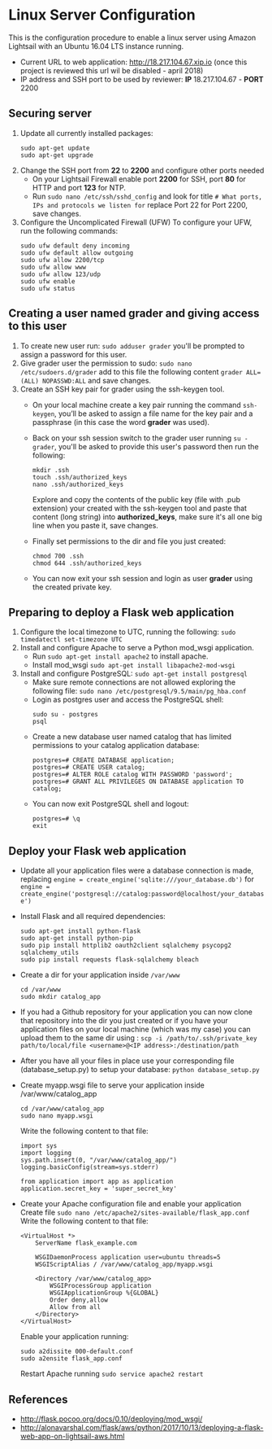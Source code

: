 # Linux Server Configuration
This is the configuration procedure to enable a linux server using Amazon Lightsail with an Ubuntu 16.04 LTS instance running.
* Current URL to web application: <http://18.217.104.67.xip.io> (once this project is reviewed this url wil be disabled - april 2018)
* IP address and SSH port to be used by reviewer: **IP** 18.217.104.67 - **PORT** 2200

## Securing server
1. Update all currently installed packages:
   ```
   sudo apt-get update
   sudo apt-get upgrade
   ```
2. Change the SSH port from **22** to **2200** and configure other ports needed
   * On your Lightsail Firewall enable port **2200** for SSH, port **80** for HTTP and port **123** for NTP.
   * Run `sudo nano /etc/ssh/sshd_config` and look for title `# What ports, IPs and protocols we listen for` replace Port 22 for Port 2200, save changes.
3. Configure the Uncomplicated Firewall (UFW)
    To configure your UFW, run the following commands:
    ```
    sudo ufw default deny incoming
    sudo ufw default allow outgoing
    sudo ufw allow 2200/tcp
    sudo ufw allow www
    sudo ufw allow 123/udp
    sudo ufw enable
    sudo ufw status
    ```

## Creating a user named grader and giving access to this user
1. To create new user run:
    `sudo adduser grader` you'll be prompted to assign a password for this user.
2. Give grader user the permission to sudo:
    `sudo nano /etc/sudoers.d/grader`
    add to this file the following content `grader ALL=(ALL) NOPASSWD:ALL` and save changes.
3.  Create an SSH key pair for grader using the ssh-keygen tool.
    * On your local machine create a key pair running the command `ssh-keygen`, you’ll be asked to assign a file name for the key pair and a passphrase (in this case the word **grader** was used).
    * Back on your ssh session switch to the grader user running `su - grader`, you'll be asked to provide this user's password then run the following:
        ```
        mkdir .ssh
        touch .ssh/authorized_keys
        nano .ssh/authorized_keys
        ```
        Explore and copy the contents of the public key (file with .pub extension) your created with the ssh-keygen tool and paste that content (long string) into **authorized_keys**, make sure it's all one big line when you paste it, save changes.
        
    * Finally set permissions to the dir and file you just created:
        ```
        chmod 700 .ssh
        chmod 644 .ssh/authorized_keys
        ```
    * You can now exit your ssh session and login as user **grader** using the created private key.

## Preparing to deploy a Flask web application
1. Configure the local timezone to UTC, running the following:
    `sudo timedatectl set-timezone UTC`
2. Install and configure Apache to serve a Python mod_wsgi application.
    * Run `sudo apt-get install apache2` to install apache.
    * Install mod_wsgi `sudo apt-get install libapache2-mod-wsgi`
3. Install and configure PostgreSQL:
    `sudo apt-get install postgresql`
    * Make sure remote connections are not allowed exploring the following file:
    `sudo nano /etc/postgresql/9.5/main/pg_hba.conf`
    * Login as postgres user and access the PostgreSQL shell:
        ```
        sudo su - postgres
        psql
        ```
    * Create a new database user named catalog that has limited permissions to your catalog application database:
        ```
        postgres=# CREATE DATABASE application;
        postgres=# CREATE USER catalog;
        postgres=# ALTER ROLE catalog WITH PASSWORD 'password';
        postgres=# GRANT ALL PRIVILEGES ON DATABASE application TO catalog;
        ```
    * You can now exit PostgreSQL shell and logout:
        ```
        postgres=# \q
        exit
        ```

## Deploy your Flask web application
* Update all your application files were a database connection is made, replacing `engine = create_engine('sqlite:///your_database.db')` for `engine = create_engine('postgresql://catalog:password@localhost/your_database')`
* Install Flask and all required dependencies:
    ```
    sudo apt-get install python-flask
    sudo apt-get install python-pip
    sudo pip install httplib2 oauth2client sqlalchemy psycopg2 sqlalchemy_utils
    sudo pip install requests flask-sqlalchemy bleach
    ```
    
* Create a dir for your application inside `/var/www`
    ```
    cd /var/www
    sudo mkdir catalog_app
    ```
* If you had a Github repository for your application you can now clone that repository into the dir you just created or if you have your application files on your local machine (which was my case) you can upload them to the same dir using :
    `scp -i /path/to/.ssh/private_key path/to/local/file <username>@<IP address>:/destination/path`
* After you have all your files in place use your corresponding file (database_setup.py) to setup your database:
`python database_setup.py`
* Create myapp.wsgi file to serve your application inside /var/www/catalog_app
    ```
    cd /var/www/catalog_app
    sudo nano myapp.wsgi
    ```
    Write the following content to that file:
    ```
    import sys
    import logging
    sys.path.insert(0, "/var/www/catalog_app/")
    logging.basicConfig(stream=sys.stderr)
    
    from application import app as application
    application.secret_key = 'super_secret_key'
    ```
* Create your Apache configuration file and enable your application
    Create file `sudo nano /etc/apache2/sites-available/flask_app.conf`
    Write the following content to that file:
    ```
    <VirtualHost *>
        ServerName flask_example.com
    
        WSGIDaemonProcess application user=ubuntu threads=5
        WSGIScriptAlias / /var/www/catalog_app/myapp.wsgi
    
        <Directory /var/www/catalog_app>
            WSGIProcessGroup application
            WSGIApplicationGroup %{GLOBAL}
            Order deny,allow
            Allow from all
        </Directory>
    </VirtualHost>
    ```
      
    Enable your application running:
    ```
    sudo a2dissite 000-default.conf
    sudo a2ensite flask_app.conf
    ```
    Restart Apache running `sudo service apache2 restart`

## References
   * <http://flask.pocoo.org/docs/0.10/deploying/mod_wsgi/>
   * <http://alonavarshal.com/flask/aws/python/2017/10/13/deploying-a-flask-web-app-on-lightsail-aws.html>
